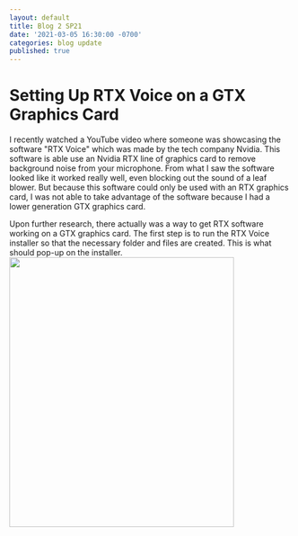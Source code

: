 ```yaml
---
layout: default
title: Blog 2 SP21
date: '2021-03-05 16:30:00 -0700'
categories: blog update
published: true
---
```

<h1>Setting Up RTX Voice on a GTX Graphics Card</h1>
<p>I recently watched a YouTube video where someone was showcasing the software "RTX Voice" which was made by the tech company Nvidia. This software is able use an Nvidia RTX line of graphics card to remove background noise from your microphone. From what I saw the software looked like it worked really well, even blocking out the sound of a leaf blower. But because this software could only be used with an RTX graphics card, I was not able to take advantage of the software because I had a lower generation GTX graphics card.</p>

<p>Upon further research, there actually was a way to get RTX software working on a GTX graphics card. The first step is to run the RTX Voice installer so that the necessary folder and files are created. This is what should pop-up on the installer. <img src="https://i.imgur.com/pj9j6Or.png" width="400" height="480"> <br></p>

<p></p>